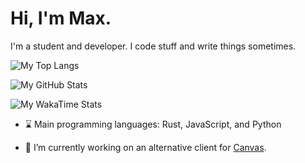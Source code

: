 # Hi, I'm Max.
I'm a student and developer. I code stuff and write things sometimes.

![My Top Langs](https://github-readme-stats.vercel.app/api/top-langs/?username=max-niederman&layout=compact&title_color=88C0D0&text_color=5E81AC&icon_color=8FBCBB&bg_color=2E3440)

![My GitHub Stats](https://github-readme-stats.vercel.app/api?username=max-niederman&show_icons=true&title_color=88C0D0&text_color=5E81AC&icon_color=8FBCBB&bg_color=2E3440)

![My WakaTime Stats](https://github-readme-stats.vercel.app/api/wakatime?username=niederman&title_color=88C0D0&text_color=5E81AC&icon_color=8FBCBB&bg_color=2E3440)

- ⌛ Main programming languages: Rust, JavaScript, and Python

- 🔭 I’m currently working on an alternative client for [Canvas](https://www.instructure.com/canvas).
